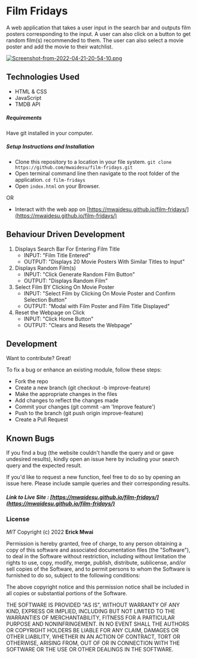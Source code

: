 # Film Fridays

A web application that takes a user input in the search bar and outputs film posters corresponding to the input. A user can also click on a button to get random film(s) recommended to them. The user can also select a movie poster and add the movie to their watchlist. 

[![Screenshot-from-2022-04-21-20-54-10.png](https://i.postimg.cc/TwHmv5nn/Screenshot-from-2022-04-21-20-54-10.png)](https://postimg.cc/0MDrpQWN)

## Technologies Used

- HTML & CSS
- JavaScript
- TMDB API

##### Requirements

Have git installed in your computer.

##### Setup Instructions and Installation

- Clone this repository to a location in your file system. `git clone https://github.com/mwaidesu/film-fridays.git`
- Open terminal command line then navigate to the root folder of the application. `cd film-fridays`
- Open `index.html` on your Browser.

OR 
- Interact with the web app on [https://mwaidesu.github.io/film-fridays/](https://mwaidesu.github.io/film-fridays/)


## Behaviour Driven Development

1. Displays Search Bar For Entering Film Title
   - INPUT: "Film Title Entered"
   - OUTPUT: "Displays 20 Movie Posters With Similar Titles to Input"
2. Displays Random Film(s)
   - INPUT: "Click Generate Random Film Button"
   - OUTPUT: "Displays Random Film"
3. Select Film BY Clicking On Movie Poster
   - INPUT: "Select Film by Clicking On Movie Poster and Confirm Selection Button" 
   - OUTPUT: "Modal with Film Poster and Film Title Displayed" 
4.  Reset the Webpage on Click
     - INPUT: "Click Home Button" 
     - OUTPUT: "Clears and Resets the Webpage"

## Development

Want to contribute? Great!

To fix a bug or enhance an existing module, follow these steps:
- Fork the repo
- Create a new branch (git checkout -b improve-feature)
- Make the appropriate changes in the files
- Add changes to reflect the changes made
- Commit your changes (git commit -am 'Improve feature')
- Push to the branch (git push origin improve-feature)
- Create a Pull Request


## Known Bugs

If you find a bug (the website couldn't handle the query and or gave undesired results), kindly open an issue here by including your search query and the expected result.

If you'd like to request a new function, feel free to do so by opening an issue here. Please include sample queries and their corresponding results.


##### Link to Live Site : [https://mwaidesu.github.io/film-fridays/](https://mwaidesu.github.io/film-fridays/)

### License

*MIT*
Copyright (c) 2022 **Erick Mwai**

Permission is hereby granted, free of charge, to any person obtaining a copy of this software and associated documentation files (the "Software"), to deal in the Software without restriction, including without limitation the rights to use, copy, modify, merge, publish, distribute, sublicense, and/or sell copies of the Software, and to permit persons to whom the Software is furnished to do so, subject to the following conditions:

The above copyright notice and this permission notice shall be included in all copies or substantial portions of the Software.

THE SOFTWARE IS PROVIDED "AS IS", WITHOUT WARRANTY OF ANY KIND, EXPRESS OR IMPLIED, INCLUDING BUT NOT LIMITED TO THE WARRANTIES OF MERCHANTABILITY, FITNESS FOR A PARTICULAR PURPOSE AND NONINFRINGEMENT. IN NO EVENT SHALL THE AUTHORS OR COPYRIGHT HOLDERS BE LIABLE FOR ANY CLAIM, DAMAGES OR OTHER LIABILITY, WHETHER IN AN ACTION OF CONTRACT, TORT OR OTHERWISE, ARISING FROM, OUT OF OR IN CONNECTION WITH THE SOFTWARE OR THE USE OR OTHER DEALINGS IN THE SOFTWARE.